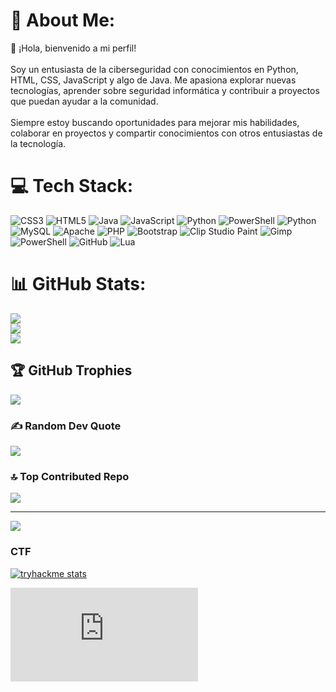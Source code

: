 # 💫 About Me:
👋 ¡Hola, bienvenido a mi perfil!<br><br>Soy un entusiasta de la ciberseguridad con conocimientos en Python, HTML, CSS, JavaScript y algo de Java. Me apasiona explorar nuevas tecnologías, aprender sobre seguridad informática y contribuir a proyectos que puedan ayudar a la comunidad.<br><br>Siempre estoy buscando oportunidades para mejorar mis habilidades, colaborar en proyectos y compartir conocimientos con otros entusiastas de la tecnología.


# 💻 Tech Stack:
![CSS3](https://img.shields.io/badge/css3-%231572B6.svg?style=for-the-badge&logo=css3&logoColor=white) ![HTML5](https://img.shields.io/badge/html5-%23E34F26.svg?style=for-the-badge&logo=html5&logoColor=white) ![Java](https://img.shields.io/badge/java-%23ED8B00.svg?style=for-the-badge&logo=openjdk&logoColor=white) ![JavaScript](https://img.shields.io/badge/javascript-%23323330.svg?style=for-the-badge&logo=javascript&logoColor=%23F7DF1E) ![Python](https://img.shields.io/badge/python-3670A0?style=for-the-badge&logo=python&logoColor=ffdd54) ![PowerShell](https://img.shields.io/badge/PowerShell-%235391FE.svg?style=for-the-badge&logo=powershell&logoColor=white) ![Python](https://img.shields.io/badge/python-3670A0?style=for-the-badge&logo=python&logoColor=ffdd54) ![MySQL](https://img.shields.io/badge/mysql-4479A1.svg?style=for-the-badge&logo=mysql&logoColor=white) ![Apache](https://img.shields.io/badge/apache-%23D42029.svg?style=for-the-badge&logo=apache&logoColor=white) ![PHP](https://img.shields.io/badge/php-%23777BB4.svg?style=for-the-badge&logo=php&logoColor=white) ![Bootstrap](https://img.shields.io/badge/bootstrap-%238511FA.svg?style=for-the-badge&logo=bootstrap&logoColor=white) ![Clip Studio Paint](https://img.shields.io/badge/ClipStudioPaint-%23CFD3D3.svg?style=for-the-badge&logo=ClipStudioPaint&logoColor=white) ![Gimp](https://img.shields.io/badge/Gimp-657D8B?style=for-the-badge&logo=gimp&logoColor=FFFFFF) ![PowerShell](https://img.shields.io/badge/PowerShell-%235391FE.svg?style=for-the-badge&logo=powershell&logoColor=white) ![GitHub](https://img.shields.io/badge/github-%23121011.svg?style=for-the-badge&logo=github&logoColor=white) ![Lua](https://img.shields.io/badge/lua-%232C2D72.svg?style=for-the-badge&logo=lua&logoColor=white)
# 📊 GitHub Stats:
![](https://github-readme-stats.vercel.app/api?username=ByteBiteGeek&theme=github_dark&hide_border=false&include_all_commits=false&count_private=false)<br/>
![](https://github-readme-streak-stats.herokuapp.com/?user=ByteBiteGeek&theme=github_dark&hide_border=false)<br/>
![](https://github-readme-stats.vercel.app/api/top-langs/?username=ByteBiteGeek&theme=github_dark&hide_border=false&include_all_commits=false&count_private=false&layout=compact)

## 🏆 GitHub Trophies
![](https://github-profile-trophy.vercel.app/?username=ByteBiteGeek&theme=radical&no-frame=false&no-bg=true&margin-w=4)

### ✍️ Random Dev Quote
![](https://quotes-github-readme.vercel.app/api?type=horizontal&theme=tokyonight)

### 🔝 Top Contributed Repo
![](https://github-contributor-stats.vercel.app/api?username=ByteBiteGeek&limit=5&theme=radical&combine_all_yearly_contributions=true)

---
[![](https://visitcount.itsvg.in/api?id=ByteBiteGeek&icon=0&color=0)](https://visitcount.itsvg.in)

<!-- Proudly created with GPRM ( https://gprm.itsvg.in ) -->

### CTF
[![tryhackme stats](https://raw.githubusercontent.com/bytebitegeek/bytebitegeek/master/assets/thm_propic.png)](https://tryhackme.com/p/bytebitegeek)

<iframe src="https://tryhackme.com/api/v2/badges/public-profile?userPublicId=4151200" style='border:none;'></iframe>
